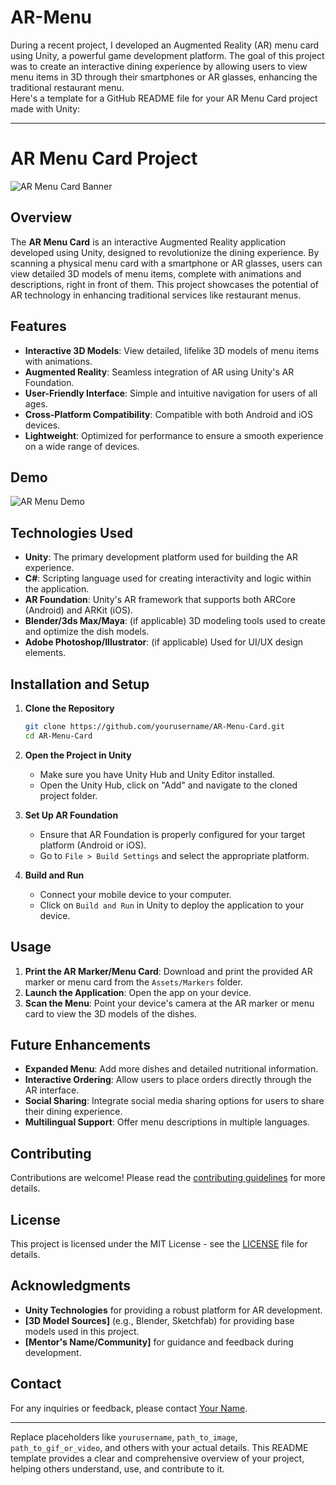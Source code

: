 # AR-Menu
During a recent project, I developed an Augmented Reality (AR) menu card using Unity, a powerful game development platform. The goal of this project was to create an interactive dining experience by allowing users to view menu items in 3D through their smartphones or AR glasses, enhancing the traditional restaurant menu.  
Here's a template for a GitHub README file for your AR Menu Card project made with Unity:

---

# AR Menu Card Project

![AR Menu Card Banner](path_to_image) <!-- Optional: Add a visual banner or GIF of your AR menu in action -->

## Overview

The **AR Menu Card** is an interactive Augmented Reality application developed using Unity, designed to revolutionize the dining experience. By scanning a physical menu card with a smartphone or AR glasses, users can view detailed 3D models of menu items, complete with animations and descriptions, right in front of them. This project showcases the potential of AR technology in enhancing traditional services like restaurant menus.

## Features

- **Interactive 3D Models**: View detailed, lifelike 3D models of menu items with animations.
- **Augmented Reality**: Seamless integration of AR using Unity's AR Foundation.
- **User-Friendly Interface**: Simple and intuitive navigation for users of all ages.
- **Cross-Platform Compatibility**: Compatible with both Android and iOS devices.
- **Lightweight**: Optimized for performance to ensure a smooth experience on a wide range of devices.

## Demo

![AR Menu Demo](path_to_gif_or_video) <!-- Optional: Include a demo GIF or video -->

## Technologies Used

- **Unity**: The primary development platform used for building the AR experience.
- **C#**: Scripting language used for creating interactivity and logic within the application.
- **AR Foundation**: Unity's AR framework that supports both ARCore (Android) and ARKit (iOS).
- **Blender/3ds Max/Maya**: (if applicable) 3D modeling tools used to create and optimize the dish models.
- **Adobe Photoshop/Illustrator**: (if applicable) Used for UI/UX design elements.

## Installation and Setup

1. **Clone the Repository**
   ```bash
   git clone https://github.com/yourusername/AR-Menu-Card.git
   cd AR-Menu-Card
   ```

2. **Open the Project in Unity**
   - Make sure you have Unity Hub and Unity Editor installed.
   - Open the Unity Hub, click on "Add" and navigate to the cloned project folder.

3. **Set Up AR Foundation**
   - Ensure that AR Foundation is properly configured for your target platform (Android or iOS).
   - Go to `File > Build Settings` and select the appropriate platform.

4. **Build and Run**
   - Connect your mobile device to your computer.
   - Click on `Build and Run` in Unity to deploy the application to your device.

## Usage

1. **Print the AR Marker/Menu Card**: Download and print the provided AR marker or menu card from the `Assets/Markers` folder.
2. **Launch the Application**: Open the app on your device.
3. **Scan the Menu**: Point your device's camera at the AR marker or menu card to view the 3D models of the dishes.

## Future Enhancements

- **Expanded Menu**: Add more dishes and detailed nutritional information.
- **Interactive Ordering**: Allow users to place orders directly through the AR interface.
- **Social Sharing**: Integrate social media sharing options for users to share their dining experience.
- **Multilingual Support**: Offer menu descriptions in multiple languages.

## Contributing

Contributions are welcome! Please read the [contributing guidelines](CONTRIBUTING.md) for more details.

## License

This project is licensed under the MIT License - see the [LICENSE](LICENSE) file for details.

## Acknowledgments

- **Unity Technologies** for providing a robust platform for AR development.
- **[3D Model Sources]** (e.g., Blender, Sketchfab) for providing base models used in this project.
- **[Mentor's Name/Community]** for guidance and feedback during development.

## Contact

For any inquiries or feedback, please contact [Your Name](mailto:your_email@example.com).

---

Replace placeholders like `yourusername`, `path_to_image`, `path_to_gif_or_video`, and others with your actual details. This README template provides a clear and comprehensive overview of your project, helping others understand, use, and contribute to it.
